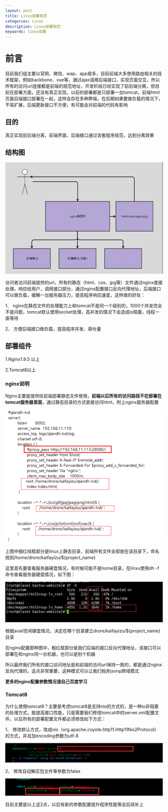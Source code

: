 ```yaml
---
layout: post
title: Linux部署规范
categories: Linux
description: Linux部署规范
keywords: linux部署
---
```


# 前言

目前我们组主要以官网、微信、wap、app居多，目前前端大多使用路由相关的技术框架，例如backbone、vue等，通过ajax调用后端接口，实现页面交互，所以所有的访问url连接都是前端的规范地址，开发阶段已经实现了前后端分离，但目前在部署方面，还没有真正实现，以前的部署都是只部署一台tomcat，前端html页面后端接口部署在一起，这样会存在多种弊端，在后期如果要做负载的情况下，不易扩展，后端更新接口不方便，有可能会对前端的代码有影响

## 目的

真正实现前后端分离，前端界面、后端接口通过该套程序规范，达到分离效果

## 结构图

![](/images/blog/deploy-standard-linux/clip_image001.png)

访问者访问前端提供的url，所有的静态（html、css、jpg等）文件通过nginx直接处理，响应给用户，调用接口部分，通过nginx配置接口反向代理地址，后端接口可以做负载，缓解一台服务器压力，提高程序响应速度，这样做的好处：

1、 nginx在静态文件的处理能力上和tomcat不是同一个级别的，1000个并发完全不是问题，tomcat默认使用socket处理，高并发的情况下会造成io阻塞，线程一直等待 

2、 方便后端接口做负载，提高程序并发、吞吐量

## 部署组件

1.Nginx1.9.5 以上

2.Tomcat8以上

### nginx说明

Nginx主要是提供给前端部署静态文件使用，**前端以后所有的访问路径不在部署在tomcat服务器里面**，通过静态目录的方式直接访问html，附上nginx服务器配置

![](/images/blog/deploy-standard-linux/clip_image002.png) 

上图中细红线框部分是linux上静态目录，前端所有文件全部放在该目录下，命名规则/home/drore/kaifayizu/${project_name}

这里首先要查看服务器硬盘情况，有时候可能不是home目录，在linxu使用dh -f命令查看服务器硬盘情况，如下图：

![](/images/blog/deploy-standard-linux/clip_image003.png)

根据avail空闲硬盘情况，决定在哪个目录建立drore/kaifayizu/${project_name}目录

在nginx配置那种图中，粗红框部分是我们后端的接口反向代理地址，该接口可以部署在和nginx同一台机器，也可以是别个机器

所以最终我们所有的接口访问地址是和前端的访问url保持一致的，都是通过nginx反向代理的，这点非常重要，这种模式可以让我们抛弃jsonp跨域模式

**更多的nginx配置参数情况请自己百度学习**

### Tomcat8

​       为什么使用tomcat8？主要是考虑tomcat8是支持nio的方式的，是一种io非阻塞的处理方式，能提高接口性能，只是需要我们修改tomcat中的server.xml配置文件，以后所有的部署配置文件都必须修改如下方式：

1、 修改默认方式，改成nio（org.apache.coyote.http11.Http11Nio2Protocol）的方式，并且加encoding参数为utf-8

 ![](/images/blog/deploy-standard-linux/clip_image004.png)

2、 修改自动解压包文件等参数为false

 ![](/images/blog/deploy-standard-linux/clip_image005.png)

 

目前主要是以上这2点，以后有新的参数配置提升程序性能等会后续补上